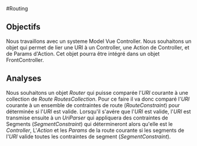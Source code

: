 #Routing

## Objectifs

Nous travaillons avec un systeme Model Vue Controller.
Nous souhaitons un objet qui permet de lier une URI à un Controller, une Action de Controller, et de Params d'Action.
Cet objet pourra être intégré dans un objet FrontController.

## Analyses

Nous souhaitons un objet *Router* qui puisse comparée l'*URI* courante à une collection de *Route* *RoutesCollection*.
Pour ce faire il va donc comparé l'*URI* courante à un ensemble de contraintes de route (*RouteConstraint*) pour déterminée
si l'*URI* est valide. Lorsqu'il s'avére que l'*URI* est valide, l'*URI* est transmise ensuite à un *UriParser* qui appliquera
des contraintes de Segments (*SegmentConstraint*) qui détermineront alors qu'elle est le *Controller*, L'*Action* et les *Params*
de la route courante si les segments de l'*URI* valide toutes les contraintes de segment (*SegmentConstraint*).

